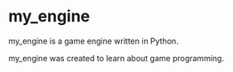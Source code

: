 # my_engine
my_engine is a game engine written in Python. 

my_engine was created to learn about game programming.
